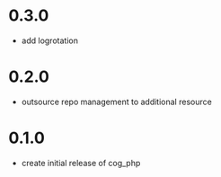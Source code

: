 # 0.3.0
- add logrotation

# 0.2.0
- outsource repo management to additional resource

# 0.1.0
- create initial release of cog_php
